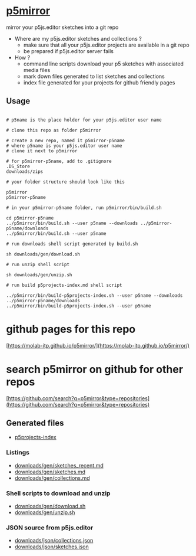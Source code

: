 # [p5mirror](https://github.com/molab-itp/p5mirror)

mirror your p5js.editor sketches into a git repo

- Where are my p5js.editor sketches and collections ?
  - make sure that all your p5js.editor projects are available in a git repo
  - be prepared if p5js.editor server fails
- How ?
  - command line scripts download your p5 sketches with associated media files
  - mark down files generated to list sketches and collections
  - index file generated for your projects for github friendly pages

## Usage

```

# p5name is the place holder for your p5js.editor user name

# clone this repo as folder p5mirror

# create a new repo, named it p5mirror-p5name
# where p5name is your p5js.editor user name
# clone it next to p5mirror

# for p5mirror-p5name, add to .gitignore
.DS_Store
downloads/zips

# your folder structure should look like this

p5mirror
p5mirror-p5name

# in your p5mirror-p5name folder, run p5mirror/bin/build.sh

cd p5mirror-p5name
../p5mirror/bin/build.sh --user p5name --downloads ../p5mirror-p5name/downloads
../p5mirror/bin/build.sh --user p5name

# run downloads shell script generated by build.sh

sh downloads/gen/download.sh

# run unzip shell script

sh downloads/gen/unzip.sh

# run build p5projects-index.md shell script

../p5mirror/bin/build-p5projects-index.sh --user p5name --downloads ../p5mirror-p5name/downloads
../p5mirror/bin/build-p5projects-index.sh --user p5name

```

# github pages for this repo

[https://molab-itp.github.io/p5mirror/](https://molab-itp.github.io/p5mirror/)

# search p5mirror on github for other repos

[https://github.com/search?q=p5mirror&type=repositories](https://github.com/search?q=p5mirror&type=repositories)

## Generated files

- [p5projects-index](./p5projects-index.md)

### Listings

- [downloads/gen/sketches_recent.md](./downloads/gen/sketches_recent.md)
- [downloads/gen/sketches.md](./downloads/gen/sketches.md)
- [downloads/gen/collections.md](./downloads/gen/collections.md)

### Shell scripts to download and unzip

- [downloads/gen/download.sh](./downloads/gen/download.sh)
- [downloads/gen/unzip.sh](./downloads/gen/unzip.sh)

### JSON source from p5js.editor

- [downloads/json/collections.json](./downloads/json/collections.json)
- [downloads/json/sketches.json](./downloads/json/sketches.json)
